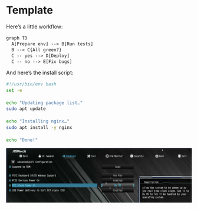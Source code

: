 # Template

Here’s a little workflow:

```mermaid
graph TD
  A[Prepare env] --> B[Run tests]
  B --> C{All green?}
  C -- yes --> D[Deploy]
  C -- no --> E[Fix bugs]
```

And here’s the install script:

```bash
#!/usr/bin/env bash
set -e

echo "Updating package list…"
sudo apt update

echo "Installing nginx…"
sudo apt install -y nginx

echo "Done!"
```

![Diagram](./images/wake.png)
